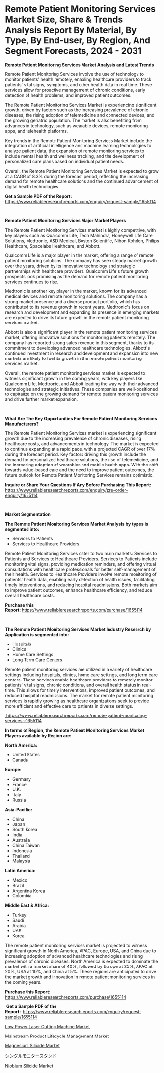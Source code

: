 <p><h1>Remote Patient Monitoring Services Market Size, Share & Trends Analysis Report By Material, By Type, By End-user, By Region, And Segment Forecasts, 2024 - 2031</h1></p><p><strong>Remote Patient Monitoring Services Market Analysis and Latest Trends</strong></p>
<p><p>Remote Patient Monitoring Services involve the use of technology to monitor patients' health remotely, enabling healthcare providers to track patients' vital signs, symptoms, and other health data in real time. These services allow for proactive management of chronic conditions, early detection of health problems, and improved patient outcomes.</p><p>The Remote Patient Monitoring Services Market is experiencing significant growth, driven by factors such as the increasing prevalence of chronic diseases, the rising adoption of telemedicine and connected devices, and the growing geriatric population. The market is also benefiting from advances in technology, such as wearable devices, remote monitoring apps, and telehealth platforms.</p><p>Key trends in the Remote Patient Monitoring Services Market include the integration of artificial intelligence and machine learning technologies to analyze patient data, the expansion of remote monitoring services to include mental health and wellness tracking, and the development of personalized care plans based on individual patient needs.</p><p>Overall, the Remote Patient Monitoring Services Market is expected to grow at a CAGR of 8.3% during the forecast period, reflecting the increasing demand for remote healthcare solutions and the continued advancement of digital health technologies.</p></p>
<p><strong>Get a Sample PDF of the Report:&nbsp;</strong> <a href="https://www.reliableresearchreports.com/enquiry/request-sample/1655114">https://www.reliableresearchreports.com/enquiry/request-sample/1655114</a></p>
<p>&nbsp;</p>
<p><strong>Remote Patient Monitoring Services Major Market Players</strong></p>
<p><p>The Remote Patient Monitoring Services market is highly competitive, with key players such as Qualcomm Life, Tech Mahindra, Honeywell Life Care Solutions, Medtronic, A&D Medical, Boston Scientific, Nihon Kohden, Philips Healthcare, Spacelabs Healthcare, and Abbott.</p><p>Qualcomm Life is a major player in the market, offering a range of remote patient monitoring solutions. The company has seen steady market growth over the years, driven by its innovative technology and strategic partnerships with healthcare providers. Qualcomm Life's future growth prospects look promising as the demand for remote patient monitoring services continues to rise.</p><p>Medtronic is another key player in the market, known for its advanced medical devices and remote monitoring solutions. The company has a strong market presence and a diverse product portfolio, which has contributed to its revenue growth in recent years. Medtronic's focus on research and development and expanding its presence in emerging markets are expected to drive its future growth in the remote patient monitoring services market.</p><p>Abbott is also a significant player in the remote patient monitoring services market, offering innovative solutions for monitoring patients remotely. The company has reported strong sales revenue in this segment, thanks to its commitment to developing advanced healthcare technologies. Abbott's continued investment in research and development and expansion into new markets are likely to fuel its growth in the remote patient monitoring services market.</p><p>Overall, the remote patient monitoring services market is expected to witness significant growth in the coming years, with key players like Qualcomm Life, Medtronic, and Abbott leading the way with their advanced technologies and strategic initiatives. These companies are well-positioned to capitalize on the growing demand for remote patient monitoring services and drive further market expansion.</p></p>
<p>&nbsp;</p>
<p><strong>What Are The Key Opportunities For Remote Patient Monitoring Services Manufacturers?</strong></p>
<p><p>The Remote Patient Monitoring Services market is experiencing significant growth due to the increasing prevalence of chronic diseases, rising healthcare costs, and advancements in technology. The market is expected to continue expanding at a rapid pace, with a projected CAGR of over 17% during the forecast period. Key factors driving this growth include the demand for personalized healthcare solutions, the rise of telemedicine, and the increasing adoption of wearables and mobile health apps. With the shift towards value-based care and the need to improve patient outcomes, the future outlook for Remote Patient Monitoring Services remains optimistic.</p></p>
<p><strong>Inquire or Share Your Questions If Any Before Purchasing This Report:</strong> <a href="https://www.reliableresearchreports.com/enquiry/pre-order-enquiry/1655114">https://www.reliableresearchreports.com/enquiry/pre-order-enquiry/1655114</a></p>
<p>&nbsp;</p>
<p><strong>Market Segmentation</strong></p>
<p><strong>The Remote Patient Monitoring Services Market Analysis by types is segmented into:</strong></p>
<p><ul><li>Services to Patients</li><li>Services to Healthcare Providers</li></ul></p>
<p><p>Remote Patient Monitoring Services cater to two main markets: Services to Patients and Services to Healthcare Providers. Services to Patients include monitoring vital signs, providing medication reminders, and offering virtual consultations with healthcare professionals for better self-management of their health. Services to Healthcare Providers involve remote monitoring of patients' health data, enabling early detection of health issues, facilitating timely interventions, and reducing hospital readmissions. Both markets aim to improve patient outcomes, enhance healthcare efficiency, and reduce overall healthcare costs.</p></p>
<p><strong>Purchase this Report:&nbsp;</strong><a href="https://www.reliableresearchreports.com/purchase/1655114">https://www.reliableresearchreports.com/purchase/1655114</a></p>
<p>&nbsp;</p>
<p><strong>The Remote Patient Monitoring Services Market Industry Research by Application is segmented into:</strong></p>
<p><ul><li>Hospitals</li><li>Clinics</li><li>Home Care Settings</li><li>Long Term Care Centers</li></ul></p>
<p><p>Remote patient monitoring services are utilized in a variety of healthcare settings including hospitals, clinics, home care settings, and long term care centers. These services enable healthcare providers to remotely monitor patients' vital signs, chronic conditions, and overall health status in real-time. This allows for timely interventions, improved patient outcomes, and reduced hospital readmissions. The market for remote patient monitoring services is rapidly growing as healthcare organizations seek to provide more efficient and effective care to patients in diverse settings.</p></p>
<p><a href="https://www.reliableresearchreports.com/remote-patient-monitoring-services-r1655114">&nbsp;https://www.reliableresearchreports.com/remote-patient-monitoring-services-r1655114</a></p>
<p><strong>In terms of Region, the Remote Patient Monitoring Services Market Players available by Region are:</strong></p>
<p>
    <p> <strong> North America: </strong>
        <ul>
            <li>United States</li>
            <li>Canada</li>
        </ul>
        </p> 
    <p> <strong> Europe: </strong>
        <ul>
            <li>Germany</li>
            <li>France</li>
            <li>U.K.</li>
            <li>Italy</li>
            <li>Russia</li>
        </ul>
        </p> 
    <p> <strong> Asia-Pacific: </strong>
        <ul>
            <li>China</li>
            <li>Japan</li>
            <li>South Korea</li>
            <li>India</li>
            <li>Australia</li>
            <li>China Taiwan</li>
            <li>Indonesia</li>
            <li>Thailand</li>
            <li>Malaysia</li>
        </ul>
        </p> 
    <p> <strong> Latin America: </strong>
        <ul>
            <li>Mexico</li>
            <li>Brazil</li>
            <li>Argentina Korea</li>
            <li>Colombia</li>
        </ul>
        </p> 
    <p> <strong> Middle East & Africa: </strong>
        <ul>
            <li>Turkey</li>
            <li>Saudi</li>
            <li>Arabia</li>
            <li>UAE</li>
            <li>Korea</li>
        </ul>
    </p>
    </p>
<p><p>The remote patient monitoring services market is projected to witness significant growth in North America, APAC, Europe, USA, and China due to increasing adoption of advanced healthcare technologies and rising prevalence of chronic diseases. North America is expected to dominate the market with a market share of 40%, followed by Europe at 25%, APAC at 20%, USA at 10%, and China at 5%. These regions are anticipated to drive the market growth and innovation in remote patient monitoring services in the coming years.</p></p>
<p><strong>Purchase this Report: </strong><a href="https://www.reliableresearchreports.com/purchase/1655114">https://www.reliableresearchreports.com/purchase/1655114</a></p>
<p>&nbsp;<strong>Get a Sample PDF of the Report:&nbsp;&nbsp;</strong><a href="https://www.reliableresearchreports.com/enquiry/request-sample/1655114">https://www.reliableresearchreports.com/enquiry/request-sample/1655114</a></p>
<p><strong></strong></p>
<p><p><a href="https://www.linkedin.com/pulse/analyzing-low-power-laser-cutting-machine-market-global-industry-02ule">Low Power Laser Cutting Machine Market</a></p><p><a href="https://www.linkedin.com/pulse/mainstream-product-lifecycle-management-market-furnishes-information-hu2nf?trackingId=3D8miSPx8gOe30onyVJWtg%3D%3D">Mainstream Product Lifecycle Management Market</a></p><p><a href="https://github.com/joannagoyvaerts/Market-Research-Report-List-2/blob/main/magnesium-silicide-market.md">Magnesium Silicide Market</a></p><p><a href="https://github.com/deonnorth8/Market-Research-Report-List-1/blob/main/626003055439.md">シングルモニタースタンド</a></p><p><a href="https://github.com/lubmix/Market-Research-Report-List-2/blob/main/niobium-silicide-market.md">Niobium Silicide Market</a></p></p>